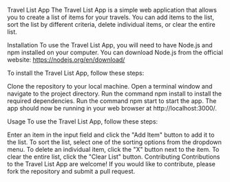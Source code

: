 Travel List App
The Travel List App is a simple web application that allows you to create a list of items for your travels. You can add items to the list, sort the list by different criteria, delete individual items, or clear the entire list.

Installation
To use the Travel List App, you will need to have Node.js and npm installed on your computer. You can download Node.js from the official website: https://nodejs.org/en/download/

To install the Travel List App, follow these steps:

Clone the repository to your local machine.
Open a terminal window and navigate to the project directory.
Run the command npm install to install the required dependencies.
Run the command npm start to start the app.
The app should now be running in your web browser at http://localhost:3000/.

Usage
To use the Travel List App, follow these steps:

Enter an item in the input field and click the "Add Item" button to add it to the list.
To sort the list, select one of the sorting options from the dropdown menu.
To delete an individual item, click the "X" button next to the item.
To clear the entire list, click the "Clear List" button.
Contributing
Contributions to the Travel List App are welcome! If you would like to contribute, please fork the repository and submit a pull request.
